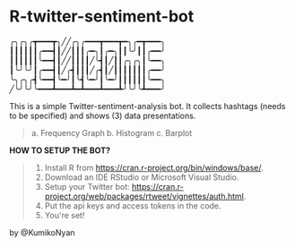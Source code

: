 # R-twitter-sentiment-bot

╭╮╭╮╭┳━━━┳╮╱╱╭╮╭━━━┳━━━┳━╮╭━┳━━━╮
┃┃┃┃┃┃╭━━┫┃╱╱┃┃┃╭━╮┃╭━╮┃┃╰╯┃┃╭━━╯
┃┃┃┃┃┃╰━━┫┃╱╱┃┃┃┃╱╰┫┃╱┃┃╭╮╭╮┃╰━━╮
┃╰╯╰╯┃╭━━┫┃╱╭┫┃┃┃╱╭┫┃╱┃┃┃┃┃┃┃╭━━╯
╰╮╭╮╭┫╰━━┫╰━╯┃╰┫╰━╯┃╰━╯┃┃┃┃┃┃╰━━╮
╱╰╯╰╯╰━━━┻━━━┻━┻━━━┻━━━┻╯╰╯╰┻━━━╯

This is a simple Twitter-sentiment-analysis bot. It collects hashtags (needs to be specified) and shows (3) data presentations. 
> a. Frequency Graph
> b. Histogram
> c. Barplot

**HOW TO SETUP THE BOT?**
> 1. Install R from https://cran.r-project.org/bin/windows/base/.
> 2. Download an IDE RStudio or Microsoft Visual Studio.
> 3. Setup your Twitter bot: https://cran.r-project.org/web/packages/rtweet/vignettes/auth.html.
> 4. Put the api keys and access tokens in the code.
> 5. You're set!

by @KumikoNyan
